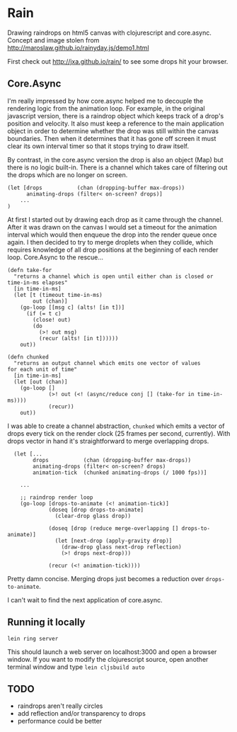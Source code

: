 # Rain

Drawing raindrops on html5 canvas with clojurescript and core.async. Concept and image stolen from http://maroslaw.github.io/rainyday.js/demo1.html

First check out http://jxa.github.io/rain/ to see some drops hit your browser.

## Core.Async

I'm really impressed by how core.async helped me to decouple the rendering logic from the animation loop. For example, in the original javascript version, there is a raindrop object which keeps track of a drop's position and velocity. It also must keep a reference to the main application object in order to determine whether the drop was still within the canvas boundaries. Then when it determines that it has gone off screen it must clear its own interval timer so that it stops trying to draw itself.

By contrast, in the core.async version the drop is also an object (Map) but there is no logic built-in. There is a channel which takes care of filtering out the drops which are no longer on screen. 

```
(let [drops           (chan (dropping-buffer max-drops))
      animating-drops (filter< on-screen? drops)]
	...      
)
```

At first I started out by drawing each drop as it came through the channel. After it was drawn on the canvas I would set a timeout for the animation interval which would then enqueue the drop into the render queue once again. I then decided to try to merge droplets when they collide, which requires knowledge of all drop positions at the beginning of each render loop. Core.Async to the rescue…

```
(defn take-for
  "returns a channel which is open until either chan is closed or time-in-ms elapses"
  [in time-in-ms]
  (let [t (timeout time-in-ms)
        out (chan)]
    (go-loop [[msg c] (alts! [in t])]
      (if (= t c)
        (close! out)
        (do
          (>! out msg)
          (recur (alts! [in t])))))
    out))

(defn chunked
  "returns an output channel which emits one vector of values
for each unit of time"
  [in time-in-ms]
  (let [out (chan)]
    (go-loop []
             (>! out (<! (async/reduce conj [] (take-for in time-in-ms))))
             (recur))
    out))
```

I was able to create a channel abstraction, `chunked` which emits a vector of drops every tick on the render clock (25 frames per second, currently). With drops vector in hand it's straightforward to merge overlapping drops.

```
  (let [...
        drops           (chan (dropping-buffer max-drops))
        animating-drops (filter< on-screen? drops)
        animation-tick  (chunked animating-drops (/ 1000 fps))]

	...

    ;; raindrop render loop
    (go-loop [drops-to-animate (<! animation-tick)]
             (doseq [drop drops-to-animate]
               (clear-drop glass drop))
               
             (doseq [drop (reduce merge-overlapping [] drops-to-animate)]
               (let [next-drop (apply-gravity drop)]
                 (draw-drop glass next-drop reflection)
                 (>! drops next-drop)))
                 
             (recur (<! animation-tick))))
```

Pretty damn concise. Merging drops just becomes a reduction over `drops-to-animate`.

 I can't wait to find the next application of core.async.

## Running it locally

```lein ring server```

This should launch a web server on localhost:3000 and open a browser window.
If you want to modify the clojurescript source, open another terminal window and type
```lein cljsbuild auto```


## TODO

* raindrops aren't really circles
* add reflection and/or transparency to drops
* performance could be better
